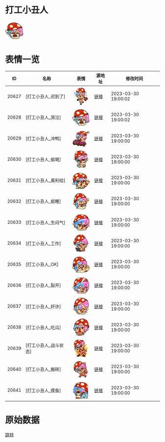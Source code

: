 # 打工小丑人

<img src="./cover.png" height="60" alt="cover" />

# 表情一览

|ID|名称|表情|源地址|修改时间|
|----|----|----|----|----|
|20627|[打工小丑人_迟到了]|<img src="./pic/020627_%5B打工小丑人_迟到了%5D.png" height="60" alt="迟到了"/>|[链接](https://i0.hdslb.com/bfs/garb/ebfb583255f309ecfab48559c5a9ffcfbca2c567.png)|2023-03-30 19:00:02|
|20628|[打工小丑人_哭泣]|<img src="./pic/020628_%5B打工小丑人_哭泣%5D.png" height="60" alt="哭泣"/>|[链接](https://i0.hdslb.com/bfs/garb/fd037b331268e49f6f0a0efa3331c6ef03e050f5.png)|2023-03-30 19:00:02|
|20629|[打工小丑人_冲鸭]|<img src="./pic/020629_%5B打工小丑人_冲鸭%5D.png" height="60" alt="冲鸭"/>|[链接](https://i0.hdslb.com/bfs/garb/52615309326f20c3821eae97ef262d4cc5faafd8.png)|2023-03-30 19:00:00|
|20630|[打工小丑人_偷喝]|<img src="./pic/020630_%5B打工小丑人_偷喝%5D.png" height="60" alt="偷喝"/>|[链接](https://i0.hdslb.com/bfs/garb/781938d3dbd744d355286d1cb3b529bf7801094a.png)|2023-03-30 19:00:00|
|20631|[打工小丑人_奥利给]|<img src="./pic/020631_%5B打工小丑人_奥利给%5D.png" height="60" alt="奥利给"/>|[链接](https://i0.hdslb.com/bfs/garb/16dac4471ad084a0b7a3844a5e6d702b8f361364.png)|2023-03-30 19:00:00|
|20632|[打工小丑人_偷睡]|<img src="./pic/020632_%5B打工小丑人_偷睡%5D.png" height="60" alt="偷睡"/>|[链接](https://i0.hdslb.com/bfs/garb/35d105a868ccf23ba9894e2637bb4f079a863bf3.png)|2023-03-30 19:00:00|
|20633|[打工小丑人_生闷气]|<img src="./pic/020633_%5B打工小丑人_生闷气%5D.png" height="60" alt="生闷气"/>|[链接](https://i0.hdslb.com/bfs/garb/cc395a1aea18ed596d9b187aa8424d9956584fb2.png)|2023-03-30 19:00:00|
|20634|[打工小丑人_工作]|<img src="./pic/020634_%5B打工小丑人_工作%5D.png" height="60" alt="工作"/>|[链接](https://i0.hdslb.com/bfs/garb/4ff0b3cce2bf090524b2d11961c20d2ed1f22023.png)|2023-03-30 19:00:00|
|20635|[打工小丑人_OK]|<img src="./pic/020635_%5B打工小丑人_OK%5D.png" height="60" alt="OK"/>|[链接](https://i0.hdslb.com/bfs/garb/8eeff608ab73cabbd1562ebac11aaccbf872dd47.png)|2023-03-30 19:00:00|
|20636|[打工小丑人_裂开]|<img src="./pic/020636_%5B打工小丑人_裂开%5D.png" height="60" alt="裂开"/>|[链接](https://i0.hdslb.com/bfs/garb/7c524305bb830ecbe933a28b67c73835253d3331.png)|2023-03-30 19:00:00|
|20637|[打工小丑人_奸诈]|<img src="./pic/020637_%5B打工小丑人_奸诈%5D.png" height="60" alt="奸诈"/>|[链接](https://i0.hdslb.com/bfs/garb/9858bab84fbe20cca0cd3888ab4ffef77b98fa49.png)|2023-03-30 19:00:00|
|20638|[打工小丑人_吃瓜]|<img src="./pic/020638_%5B打工小丑人_吃瓜%5D.png" height="60" alt="吃瓜"/>|[链接](https://i0.hdslb.com/bfs/garb/782e450de4e990b5a26d5b22065f5c8dfb483ed8.png)|2023-03-30 19:00:00|
|20639|[打工小丑人_战斗状态]|<img src="./pic/020639_%5B打工小丑人_战斗状态%5D.png" height="60" alt="战斗状态"/>|[链接](https://i0.hdslb.com/bfs/garb/70330852e38e2bbea80985411a2a600616687970.png)|2023-03-30 19:00:00|
|20640|[打工小丑人_搬砖]|<img src="./pic/020640_%5B打工小丑人_搬砖%5D.png" height="60" alt="搬砖"/>|[链接](https://i0.hdslb.com/bfs/garb/cf4105476e92c0d05238d2c43e8e077524f569a7.png)|2023-03-30 19:00:00|
|20641|[打工小丑人_摸鱼]|<img src="./pic/020641_%5B打工小丑人_摸鱼%5D.png" height="60" alt="摸鱼"/>|[链接](https://i0.hdslb.com/bfs/garb/fb1fb7d70b1d936e6bfe3ef412d3ce97e6b2cb30.png)|2023-03-30 19:00:00|

# 原始数据

[跳转](./raw.json)


